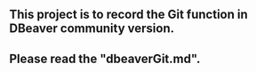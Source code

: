 ## This project is to record the Git function in DBeaver community version.
## Please read the "dbeaverGit.md".
